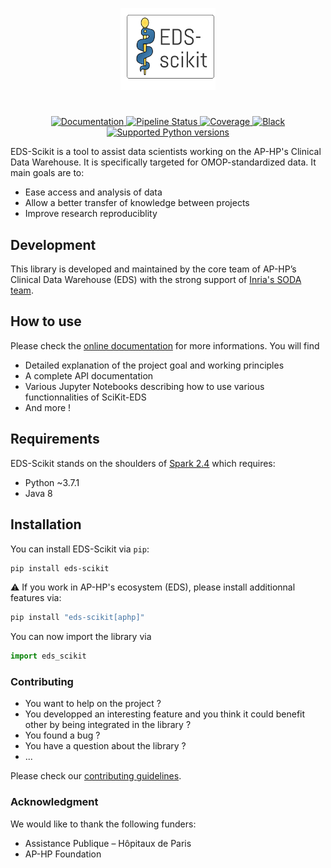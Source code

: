 <div align="center">

<p align="center">
  <a href="https://aphp.github.io/EDS-Scikit/"><img src="docs/_static/scikit_logo_text.png" width="30%"></a>
</p>

#

<p align="center">
<a href="https://aphp.github.io/EDS-Scikit/" target="_blank">
    <img src="https://img.shields.io/badge/docs-passed-brightgreen" alt="Documentation">
</a>
<a href="https://github.com/aphp/EDS-Scikit/commits/main" target="_blank">
    <img src="https://github.com/aphp/EDS-Scikit/actions/workflows/testing.yml/badge.svg" alt="Pipeline Status">
</a>
<a href="https://codecov.io/github/aphp/EDS-Scikit?branch=main">
    <img src="https://codecov.io/github/aphp/EDS-Scikit/coverage.svg?branch=main" alt="Coverage" >
</a>
<a href="https://github.com/psf/black" target="_blank">
    <img src="https://img.shields.io/badge/code%20style-black-000000.svg" alt="Black">
</a>

<a href="https://www.python.org/" target="_blank">
    <img src="https://img.shields.io/badge/python-%3E%3D%203.7.1%20%7C%20%3C%203.8-brightgreen" alt="Supported Python versions">
</a>
</p>
</div>


EDS-Scikit is a tool to assist data scientists working on the AP-HP's Clinical Data Warehouse. It is specifically targeted for OMOP-standardized data. It main goals are to:

- Ease access and analysis of data
- Allow a better transfer of knowledge between projects
- Improve research reproduciblity

## Development

This library is developed and maintained by the core team of AP-HP’s Clinical Data Warehouse (EDS) with the strong support of [Inria's SODA team](https://team.inria.fr/soda/).

## How to use

Please check the [online documentation](https://aphp.github.io/EDS-Scikit/) for more informations. You will find
- Detailed explanation of the project goal and working principles
- A complete API documentation
- Various Jupyter Notebooks describing how to use various functionnalities of SciKit-EDS
- And more !
## Requirements
EDS-Scikit stands on the shoulders of [Spark 2.4](https://spark.apache.org/docs/2.4.8/index.html) which requires:

- Python ~3.7.1
- Java 8
## Installation

You can install EDS-Scikit via `pip`:

```bash
pip install eds-scikit
```

:warning: If you work in AP-HP's ecosystem (EDS), please install additionnal features via:

```bash
pip install "eds-scikit[aphp]"
```

You can now import the library via

```python
import eds_scikit
```
### Contributing

- You want to help on the project ?
- You developped an interesting feature and you think it could benefit other by being integrated in the library ?
- You found a bug ?
- You have a question about the library ?
- ...

Please check our [contributing guidelines](https://aphp.github.io/EDS-Scikit/contributing/).

### Acknowledgment

We would like to thank the following funders:
- Assistance Publique – Hôpitaux de Paris
- AP-HP Foundation
